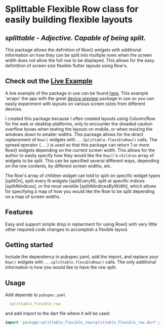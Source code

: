 # Splittable Flexible Row class for easily building flexible layouts

## _splittable - Adjective. Capable of being split._

This package allows the definition of Row() widgets with additional information on how they can be split into multiple rows when the screen width does not allow the full row to be displayed.  This allows for the easy defintition of screen size flexible flutter layouts using Row's.

## Check out the [Live Example](https://timmaffett.github.io/msi_device_preview)

A live example of the package in use can be found  [here](https://timmaffett.github.io/msi_device_preview).  This example 'wraps' the app with the great [device preview](https://pub.dev/packages/device_preview) package in use so you can easily experiment with layouts on various screen sizes from different devices.

I created this package because I often created layouts using Column/Row for the web or desktop platforms, only to encounter the dreaded caution overflow boxes when testing the layouts on mobile, or when resizing the windows down to smaller widths.
This package allows for the direct replacement of `Row()` widgets with `...Splittable.flexibleRow()` calls.
The spread operator (`...`) is used so that this package can return 1 *or more* Row() widgets depending on the current screen width.
This allows for the author to easily specify how they would like the `Row()`'s `children` array of widgets to be split.
This can be specified several different ways, depending on the row contents, by different screen widths, etc.

The Row's array of children widget can told to split on specific widget types [splitOn], split every N widgets [splitEveryN],
split at specific indices [splitAtIndices], or the most versitile [splitAtIndicesByWidth], which allows for specifying a map of how you would like the Row to be split depending on a map of screen widths.

## Features

Easy and support simple drop in replacment for using Row() with very little other required code changes to accomplish a flexible layout.

## Getting started

Include the dependency in pubspec.yaml, add the import, and replace your `Row()` widgets with `...splittable.flexibleRow()` calls.  The only additional information is how you would like to have the row split.

## Usage

Add depends to `pubspec.yaml`

```yaml
  splittable_flexible_row
```

and add import to the dart file where it will be used:

```dart
import 'package:splittable_flexible_row/splittable_flexible_row.dart';




```
